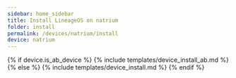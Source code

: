 ```yaml
---
sidebar: home_sidebar
title: Install LineageOS on natrium
folder: install
permalink: /devices/natrium/install
device: natrium
---
```

{% if device.is_ab_device %}
{% include templates/device_install_ab.md %}
{% else %}
{% include templates/device_install.md %}
{% endif %}
